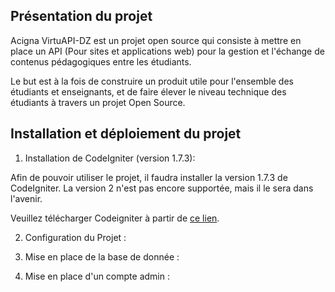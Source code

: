 ## Présentation du projet
Acigna VirtuAPI-DZ est un projet open source qui consiste à mettre en place un API (Pour sites et applications web) pour la gestion et l'échange de contenus pédagogiques entre les étudiants.

Le but est à la fois de construire un produit utile pour l'ensemble des étudiants et enseignants, et de faire élever le niveau technique des étudiants à travers un projet Open Source.

## Installation et déploiement du projet

1. Installation de CodeIgniter (version 1.7.3):

Afin de pouvoir utiliser le projet, il faudra installer la version 1.7.3 de CodeIgniter. La version 2 n'est pas encore supportée, mais il le sera dans l'avenir.

Veuillez télécharger Codeigniter à partir de [ce lien](http://http://ellislab.com/codeigniter/user-guide/installation/downloads.html "Téléchargement CodeIgnter").

2. Configuration du Projet :

3. Mise en place de la base de donnée :

4. Mise en place d'un compte admin :
